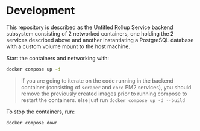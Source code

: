 # Development

This repository is described as the Untitled Rollup Service backend subsystem consisting of 2 networked containers, one holding the 2 services described above and another instantiating a PostgreSQL database with a custom volume mount to the host machine.

Start the containers and networking with:

```bash
docker compose up -d
```

> If you are going to iterate on the code running in the backend container (consisting of `scraper` and `core` PM2 services), you should remove the previously created images prior to running compose to restart the containers. else just run `docker compose up -d --build`

To stop the containers, run:

```bash
docker compose down
```
